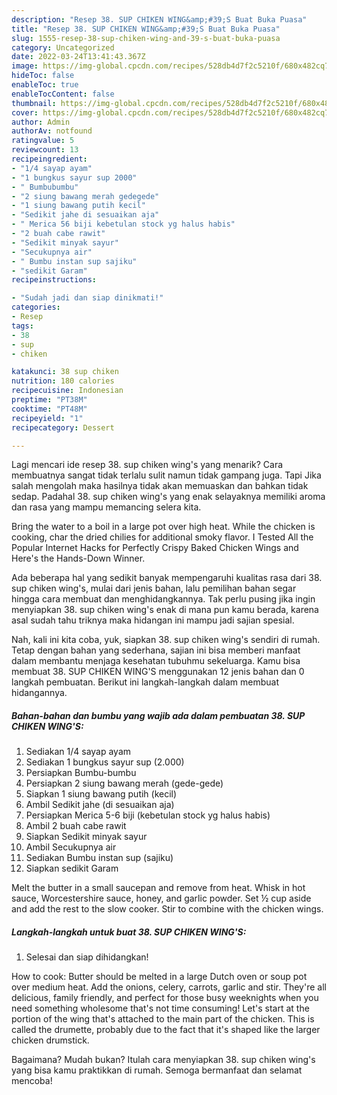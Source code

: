 ```yaml
---
description: "Resep 38. SUP CHIKEN WING&amp;#39;S Buat Buka Puasa"
title: "Resep 38. SUP CHIKEN WING&amp;#39;S Buat Buka Puasa"
slug: 1555-resep-38-sup-chiken-wing-and-39-s-buat-buka-puasa
category: Uncategorized
date: 2022-03-24T13:41:43.367Z
image: https://img-global.cpcdn.com/recipes/528db4d7f2c5210f/680x482cq70/38-sup-chiken-wings-foto-resep-utama.jpg
hideToc: false
enableToc: true
enableTocContent: false
thumbnail: https://img-global.cpcdn.com/recipes/528db4d7f2c5210f/680x482cq70/38-sup-chiken-wings-foto-resep-utama.jpg
cover: https://img-global.cpcdn.com/recipes/528db4d7f2c5210f/680x482cq70/38-sup-chiken-wings-foto-resep-utama.jpg
author: Admin
authorAv: notfound
ratingvalue: 5
reviewcount: 13
recipeingredient:
- "1/4 sayap ayam"
- "1 bungkus sayur sup 2000"
- " Bumbubumbu"
- "2 siung bawang merah gedegede"
- "1 siung bawang putih kecil"
- "Sedikit jahe di sesuaikan aja"
- " Merica 56 biji kebetulan stock yg halus habis"
- "2 buah cabe rawit"
- "Sedikit minyak sayur"
- "Secukupnya air"
- " Bumbu instan sup sajiku"
- "sedikit Garam"
recipeinstructions:

- "Sudah jadi dan siap dinikmati!"
categories:
- Resep
tags:
- 38
- sup
- chiken

katakunci: 38 sup chiken 
nutrition: 180 calories
recipecuisine: Indonesian
preptime: "PT38M"
cooktime: "PT48M"
recipeyield: "1"
recipecategory: Dessert

---
```



Lagi mencari ide resep 38. sup chiken wing&#39;s yang menarik? Cara membuatnya sangat tidak terlalu sulit namun tidak gampang juga. Tapi Jika salah mengolah maka hasilnya tidak akan memuaskan dan bahkan tidak sedap. Padahal 38. sup chiken wing&#39;s yang enak selayaknya memiliki aroma dan rasa yang mampu memancing selera kita.


Bring the water to a boil in a large pot over high heat. While the chicken is cooking, char the dried chilies for additional smoky flavor. I Tested All the Popular Internet Hacks for Perfectly Crispy Baked Chicken Wings and Here&#39;s the Hands-Down Winner.

Ada beberapa hal yang sedikit banyak mempengaruhi kualitas rasa dari 38. sup chiken wing&#39;s, mulai dari jenis bahan, lalu pemilihan bahan segar hingga cara membuat dan menghidangkannya. Tak perlu pusing jika ingin menyiapkan 38. sup chiken wing&#39;s enak di mana pun kamu berada, karena asal sudah tahu triknya maka hidangan ini mampu jadi sajian spesial.


Nah, kali ini kita coba, yuk, siapkan 38. sup chiken wing&#39;s sendiri di rumah. Tetap dengan bahan yang sederhana, sajian ini bisa memberi manfaat dalam membantu menjaga kesehatan tubuhmu sekeluarga. Kamu bisa membuat 38. SUP CHIKEN WING&#39;S menggunakan 12 jenis bahan dan 0 langkah pembuatan. Berikut ini langkah-langkah dalam membuat hidangannya.

<!--inarticleads1-->

##### Bahan-bahan dan bumbu yang wajib ada dalam pembuatan 38. SUP CHIKEN WING&#39;S:

1. Sediakan 1/4 sayap ayam
1. Sediakan 1 bungkus sayur sup (2.000)
1. Persiapkan  Bumbu-bumbu
1. Persiapkan 2 siung bawang merah (gede-gede)
1. Siapkan 1 siung bawang putih (kecil)
1. Ambil Sedikit jahe (di sesuaikan aja)
1. Persiapkan  Merica 5-6 biji (kebetulan stock yg halus habis)
1. Ambil 2 buah cabe rawit
1. Siapkan Sedikit minyak sayur
1. Ambil Secukupnya air
1. Sediakan  Bumbu instan sup (sajiku)
1. Siapkan sedikit Garam


Melt the butter in a small saucepan and remove from heat. Whisk in hot sauce, Worcestershire sauce, honey, and garlic powder. Set ½ cup aside and add the rest to the slow cooker. Stir to combine with the chicken wings. 

<!--inarticleads2-->

##### Langkah-langkah untuk buat 38. SUP CHIKEN WING&#39;S:


1. Selesai dan siap dihidangkan!

How to cook: Butter should be melted in a large Dutch oven or soup pot over medium heat. Add the onions, celery, carrots, garlic and stir. They&#39;re all delicious, family friendly, and perfect for those busy weeknights when you need something wholesome that&#39;s not time consuming! Let&#39;s start at the portion of the wing that&#39;s attached to the main part of the chicken. This is called the drumette, probably due to the fact that it&#39;s shaped like the larger chicken drumstick. 

Bagaimana? Mudah bukan? Itulah cara menyiapkan 38. sup chiken wing&#39;s yang bisa kamu praktikkan di rumah. Semoga bermanfaat dan selamat mencoba!
